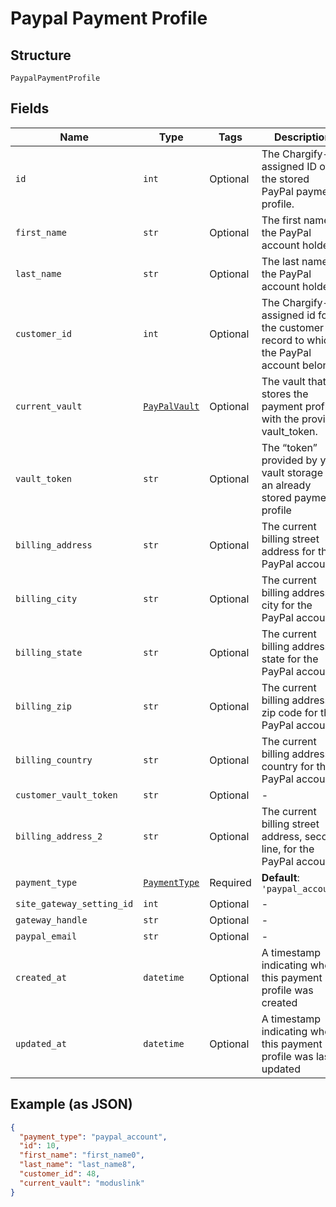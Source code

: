 
# Paypal Payment Profile

## Structure

`PaypalPaymentProfile`

## Fields

| Name | Type | Tags | Description |
|  --- | --- | --- | --- |
| `id` | `int` | Optional | The Chargify-assigned ID of the stored PayPal payment profile. |
| `first_name` | `str` | Optional | The first name of the PayPal account holder |
| `last_name` | `str` | Optional | The last name of the PayPal account holder |
| `customer_id` | `int` | Optional | The Chargify-assigned id for the customer record to which the PayPal account belongs |
| `current_vault` | [`PayPalVault`](../../doc/models/pay-pal-vault.md) | Optional | The vault that stores the payment profile with the provided vault_token. |
| `vault_token` | `str` | Optional | The “token” provided by your vault storage for an already stored payment profile |
| `billing_address` | `str` | Optional | The current billing street address for the PayPal account |
| `billing_city` | `str` | Optional | The current billing address city for the PayPal account |
| `billing_state` | `str` | Optional | The current billing address state for the PayPal account |
| `billing_zip` | `str` | Optional | The current billing address zip code for the PayPal account |
| `billing_country` | `str` | Optional | The current billing address country for the PayPal account |
| `customer_vault_token` | `str` | Optional | - |
| `billing_address_2` | `str` | Optional | The current billing street address, second line, for the PayPal account |
| `payment_type` | [`PaymentType`](../../doc/models/payment-type.md) | Required | **Default**: `'paypal_account'` |
| `site_gateway_setting_id` | `int` | Optional | - |
| `gateway_handle` | `str` | Optional | - |
| `paypal_email` | `str` | Optional | - |
| `created_at` | `datetime` | Optional | A timestamp indicating when this payment profile was created |
| `updated_at` | `datetime` | Optional | A timestamp indicating when this payment profile was last updated |

## Example (as JSON)

```json
{
  "payment_type": "paypal_account",
  "id": 10,
  "first_name": "first_name0",
  "last_name": "last_name8",
  "customer_id": 48,
  "current_vault": "moduslink"
}
```

